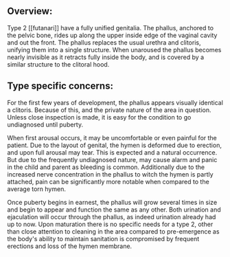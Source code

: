 ## Overview:
Type 2 [[futanari]] have a fully unified genitalia. The phallus, anchored to the pelvic bone, rides up along the upper inside edge of the vaginal cavity and out the front. The phallus replaces the usual urethra and clitoris, unifying them into a single structure. When unaroused the phallus becomes nearly invisible as it retracts fully inside the body, and is covered by a similar structure to the clitoral hood.

## Type specific concerns:
For the first few years of development, the phallus appears visually identical a clitoris. Because of this, and the private nature of the area in question. Unless close inspection is made, it is easy for the condition to go undiagnosed until puberty. 

When first arousal occurs, it may be uncomfortable or even painful for the patient. Due to the layout of genital, the hymen is deformed due to erection, and upon full arousal may tear. This is expected and a natural occurrence. But due to the frequently undiagnosed nature, may cause alarm and panic in the child and parent as bleeding is common. Additionally due to the increased nerve concentration in the phallus to witch the hymen is partly attached, pain can be significantly more notable when compared to the average torn hymen.

Once puberty begins in earnest, the phallus will grow several times in size and begin to appear and function the same as any other. Both urination and ejaculation will occur through the phallus, as indeed urination already had up to now. Upon maturation there is no specific needs for a type 2, other than close attention to cleaning in the area compared to pre-emergence as the body's ability to maintain sanitation is compromised by frequent erections and loss of the hymen membrane. 